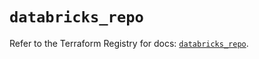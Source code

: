 # `databricks_repo`

Refer to the Terraform Registry for docs: [`databricks_repo`](https://registry.terraform.io/providers/databricks/databricks/1.63.0/docs/resources/repo).
